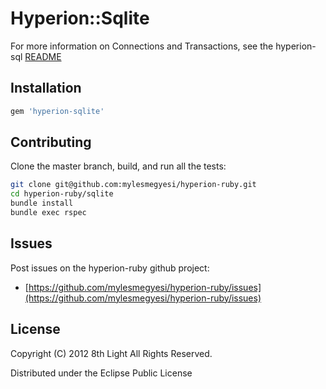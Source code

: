 Hyperion::Sqlite
=============

For more information on Connections and Transactions, see the hyperion-sql [README](https://github.com/mylesmegyesi/hyperion-ruby/blob/master/sql/README.md)

## Installation

``` ruby
gem 'hyperion-sqlite'
```

## Contributing

Clone the master branch, build, and run all the tests:

``` bash
git clone git@github.com:mylesmegyesi/hyperion-ruby.git
cd hyperion-ruby/sqlite
bundle install
bundle exec rspec
```

## Issues

Post issues on the hyperion-ruby github project:

* [https://github.com/mylesmegyesi/hyperion-ruby/issues](https://github.com/mylesmegyesi/hyperion-ruby/issues)


## License

Copyright (C) 2012 8th Light All Rights Reserved.

Distributed under the Eclipse Public License
